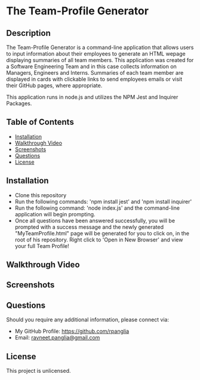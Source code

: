 # The Team-Profile Generator

## Description
The Team-Profile Generator is a command-line application that allows users to input information about their employees to generate an HTML wepage displaying summaries of all team members. This application was created for a Software Engineering Team and in this case collects information on Managers, Engineers and Interns. Summaries of each team member are displayed in cards with clickable links to send employees emails or visit their GitHub pages, where appropriate.

This application runs in node.js and utilizes the NPM Jest and Inquirer Packages.

## Table of Contents
- [Installation](#installation)
- [Walkthrough Video](#walkthrough-video)
- [Screenshots](#screenshots)
- [Questions](#questions)
- [License](#license)

## Installation
- Clone this repository
- Run the following commands: 'npm install jest' and 'npm install inquirer'
- Run the following command: 'node index.js' and the command-line application will begin prompting.
- Once all questions have been answered successfully, you will be prompted with a success message and the newly generated "MyTeamProfile.html" page will be generated for you to click on, in the root of his repository. Right click to 'Open in New Browser' and view your full Team Profile! 

## Walkthrough Video


## Screenshots


## Questions
Should you require any additional information, please connect via:
* My GitHub Profile: https://github.com/rpanglia
* Email: ravneet.panglia@gmail.com

## License
This project is unlicensed.
